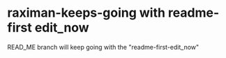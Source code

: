 # raximan-keeps-going with readme-first edit_now
READ_ME branch will keep going with the "readme-first-edit_now"
